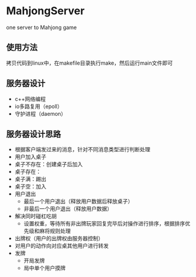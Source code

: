 # MahjongServer
one server to Mahjong game

## 使用方法
拷贝代码到linux中，在makefile目录执行make，然后运行main文件即可

## 服务器设计
- c++网络编程
- io多路复用（epoll）
- 守护进程（daemon）

## 服务器设计思路
- 根据客户端发过来的消息，针对不同消息类型进行判断处理
- 用户加入桌子
 - 桌子不存在：创建桌子后加入
 - 桌子存在：
  - 桌子满：踢出
  - 桌子空：加入
- 用户退出
  - 最后一个用户退出（释放用户数据后释放桌子）
  - 非最后一个用户退出（释放用户数据）
- 解决同时碰杠吃胡
  - 设置权重，等待所有非出牌玩家回复完毕后对操作进行排序，根据排序优先级和麻将规则处理
- 出牌权（用户的出牌权由服务器控制）
- 对用户的动作向对应桌其他用户进行转发
- 发牌
  - 开局发牌
  - 局中单个用户摸牌 
